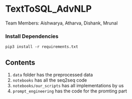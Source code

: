 # TextToSQL_AdvNLP

Team Members: Aishwarya, Atharva, Dishank, Mrunal

### Install Dependencies

```
pip3 install -r requirements.txt
```

## Contents

1) `data` folder has the preprocessed data
2) `notebooks` has all the seq2seq code
3) `notebooks/our_scripts` has all implementations by us
4) `prompt_engineering` has the code for the promting part
